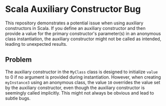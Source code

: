 # Scala Auxiliary Constructor Bug

This repository demonstrates a potential issue when using auxiliary constructors in Scala. If you define an auxiliary constructor and then provide a value for the primary constructor's parameter(s) in an anonymous class instantiation, the auxiliary constructor might not be called as intended, leading to unexpected results.

## Problem
The auxiliary constructor in the `MyClass` class is designed to initialize `value` to 0 if no argument is provided during instantiation. However, when creating `myInstance3` using an anonymous class, the value `10` overrides the value set by the auxiliary constructor, even though the auxiliary constructor is seemingly called implicitly. This might not always be obvious and lead to subtle bugs.